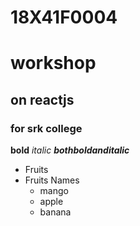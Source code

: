 # 18X41F0004
# workshop
## on reactjs
### for srk college
**bold**
*italic*
***bothboldanditalic***

* Fruits
* Fruits Names
  * mango
  * apple
  * banana
  
